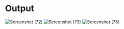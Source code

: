 # Output
![Screenshot (72)](https://user-images.githubusercontent.com/98815258/161371895-6618f389-9ea5-4a23-ac69-627174ccde6f.png)
![Screenshot (73)](https://user-images.githubusercontent.com/98815258/161371897-64e16338-a0f1-40bd-a9ba-69bebf8d6e31.png)
![Screenshot (75)](https://user-images.githubusercontent.com/98815258/161371901-ddf448c0-8322-4900-8f38-4791836fdd61.png)
